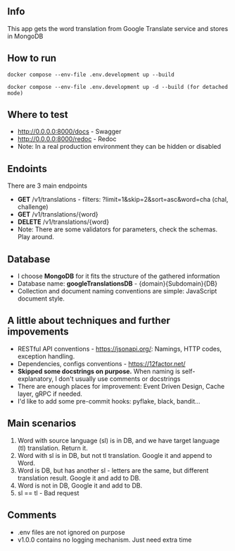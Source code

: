 ## Info

This app gets the word translation from Google Translate service and stores in MongoDB

## How to run

    docker compose --env-file .env.development up --build
    
    docker compose --env-file .env.development up -d --build (for detached mode)

## Where to test
- http://0.0.0.0:8000/docs - Swagger
- http://0.0.0.0:8000/redoc - Redoc
- Note: In a real production environment they can be hidden or disabled

## Endoints

There are 3 main endpoints

- **GET** /v1/translations - filters: ?limit=1&skip=2&sort=asc&word=cha (chal, challenge)
- **GET** /v1/translations/{word}
- **DELETE** /v1/translations/{word}
- Note: There are some validators for parameters, check the schemas. Play around.

## Database

- I choose **MongoDB** for it fits the structure of the gathered information
- Database name: **googleTranslationsDB** - {domain}{Subdomain}{DB}
- Collection and document naming conventions are simple: JavaScript document style.

## A little about techniques and further impovements
- RESTful API conventions - https://jsonapi.org/: Namings, HTTP codes, exception handling.
- Dependencies, configs conventions - https://12factor.net/
- **Skipped some docstrings on purpose.** When naming is self-explanatory, I don't usually use comments or docstrings
- There are enough places for improvement: Event Driven Design, Cache layer, gRPC if needed.
- I'd like to add some pre-commit hooks: pyflake, black, bandit...

## Main scenarios
1. Word with source language (sl) is in DB, and we have target language (tl) translation. Return it.
2. Word with sl is in DB, but not tl translation. Google it and append to Word.
3. Word is DB, but has another sl - letters are the same, but different translation result.
Google it and add to DB.
4. Word is not in DB, Google it and add to DB.
5. sl == tl - Bad request

## Comments

- .env files are not ignored on purpose
- v1.0.0 contains no logging mechanism. Just need extra time
